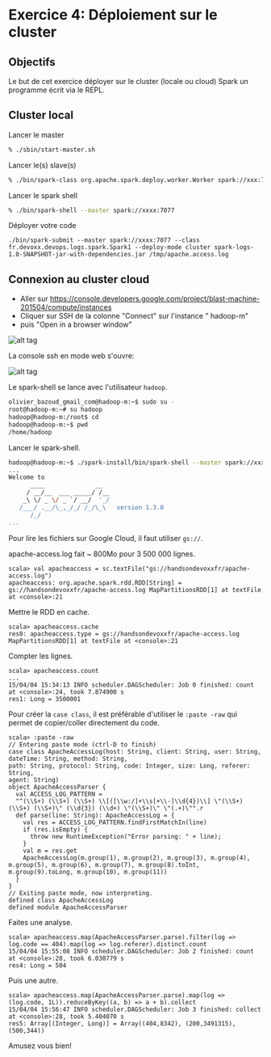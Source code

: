 # Exercice 4: Déploiement sur le cluster

## Objectifs

Le but de cet exercice déployer sur le cluster (locale ou cloud) Spark un programme écrit via le REPL.

## Cluster local

Lancer le master

```sh
% ./sbin/start-master.sh
```

Lancer le(s) slave(s)

```sh
% ./bin/spark-class org.apache.spark.deploy.worker.Worker spark://xxx:7077 --cores 2 --memory 3G
```

Lancer le spark shell

```sh
% ./bin/spark-shell --master spark://xxxx:7077
```

Déployer votre code

```
./bin/spark-submit --master spark://xxxx:7077 --class fr.devoxx.devops.logs.spark.Spark1 --deploy-mode cluster spark-logs-1.0-SNAPSHOT-jar-with-dependencies.jar /tmp/apache.access.log
```

## Connexion au cluster cloud

* Aller sur https://console.developers.google.com/project/blast-machine-201504/compute/instances
* Cliquer sur SSH de la colonne "Connect" sur l'instance " hadoop-m"
* puis "Open in a browser window"

![alt tag](https://raw.githubusercontent.com/obazoud/devoxx-quand-devops-rencontre-bigdata/screenshots/google-cloud.png)

La console ssh en mode web s'ouvre:

![alt tag](https://raw.githubusercontent.com/obazoud/devoxx-quand-devops-rencontre-bigdata/screenshots/spark-cluster-console.png)

Le spark-shell se lance avec l'utilisateur `hadoop`.

```sh
olivier_bazoud_gmail_com@hadoop-m:~$ sudo su -
root@hadoop-m:~# su hadoop
hadoop@hadoop-m:/root$ cd
hadoop@hadoop-m:~$ pwd
/home/hadoop
```

Lancer le spark-shell.

```sh
hadoop@hadoop-m:~$ ./spark-install/bin/spark-shell --master spark://xxxx:7077 --total-executor-cores 4 --executor-memory 2G
...
Welcome to
      ____              __
     / __/__  ___ _____/ /__
    _\ \/ _ \/ _ `/ __/  '_/
   /___/ .__/\_,_/_/ /_/\_\   version 1.3.0
      /_/
...
```

Pour lire les fichiers sur Google Cloud, il faut utiliser `gs://`.

apache-access.log fait ~ 800Mo pour 3 500 000 lignes.

```
scala> val apacheaccess = sc.textFile("gs://handsondevoxxfr/apache-access.log")
apacheaccess: org.apache.spark.rdd.RDD[String] = gs://handsondevoxxfr/apache-access.log MapPartitionsRDD[1] at textFile at <console>:21
```

Mettre le RDD en cache.

```
scala> apacheaccess.cache
res0: apacheaccess.type = gs://handsondevoxxfr/apache-access.log MapPartitionsRDD[1] at textFile at <console>:21
```

Compter les lignes.

```
scala> apacheaccess.count
...
15/04/04 15:34:13 INFO scheduler.DAGScheduler: Job 0 finished: count at <console>:24, took 7.874900 s
res1: Long = 3500001
```

Pour créer la `case class`, il est préférable d'utiliser le `:paste -raw` qui permet de copier/coller directement du code.

```
scala> :paste -raw
// Entering paste mode (ctrl-D to finish)
case class ApacheAccessLog(host: String, client: String, user: String, dateTime: String, method: String,
path: String, protocol: String, code: Integer, size: Long, referer: String,
agent: String)
object ApacheAccessParser {
  val ACCESS_LOG_PATTERN =
  "^(\\S+) (\\S+) (\\S+) \\[([\\w:/]+\\s[+\\-]\\d{4})\\] \"(\\S+) (\\S+) (\\S+)\" (\\d{3}) (\\d+) \"(\\S+)\" \"(.+)\"".r
  def parse(line: String): ApacheAccessLog = {
    val res = ACCESS_LOG_PATTERN.findFirstMatchIn(line)
    if (res.isEmpty) {
      throw new RuntimeException("Error parsing: " + line);
    }
    val m = res.get
    ApacheAccessLog(m.group(1), m.group(2), m.group(3), m.group(4), m.group(5), m.group(6), m.group(7), m.group(8).toInt, m.group(9).toLong, m.group(10), m.group(11))
  }
}
// Exiting paste mode, now interpreting.
defined class ApacheAccessLog
defined module ApacheAccessParser
```

Faites une analyse.

```
scala> apacheaccess.map(ApacheAccessParser.parse).filter(log => log.code == 404).map(log => log.referer).distinct.count
15/04/04 15:55:08 INFO scheduler.DAGScheduler: Job 2 finished: count at <console>:28, took 6.030779 s
res4: Long = 504
```

Puis une autre.

```
scala> apacheaccess.map(ApacheAccessParser.parse).map(log => (log.code, 1L)).reduceByKey((a, b) => a + b).collect
15/04/04 15:56:47 INFO scheduler.DAGScheduler: Job 3 finished: collect at <console>:28, took 5.404070 s
res5: Array[(Integer, Long)] = Array((404,8342), (200,3491315), (500,344))
```

Amusez vous bien!